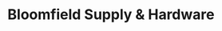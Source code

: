 ---
title: "Bloomfield Supply & Hardware"
url: /bloomfield/bloomfield-supply-und-hardware/
shop: Eisenwaren
---